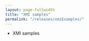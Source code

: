 ```yaml
---
layout: page-fullwidth
title: "XMI samples"
permalink: "/releases/xmiExamples/"
---
```


* XMI samples
